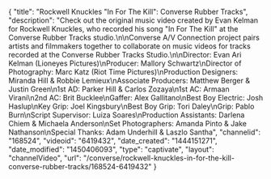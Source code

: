 {
    "title": "Rockwell Knuckles \"In For The Kill\": Converse Rubber Tracks",
    "description": "Check out the original music video created by Evan Kelman for Rockwell Knuckles, who recorded his song \"In For The Kill\" at the Converse Rubber Tracks studio.\n\nConverse A\/V Connection project pairs artists and filmmakers together to collaborate on music videos for tracks recorded at the Converse Rubber Tracks Studio.\n\nDirector: Evan Ari Kelman (Lioneyes Pictures)\nProducer: Mallory Schwartz\nDirector of Photography: Marc Katz (Riot Time Pictures)\nProduction Designers: Miranda Hill & Robbie Lemieux\nAssociate Producers: Matthew Berger & Justin Green\n1st AD: Parker Hill & Carlos Zozaya\n1st AC: Armaan Virani\n2nd AC: Brit Bucklee\nGaffer: Alex Gallitano\nBest Boy Electric: Josh Haslup\nKey Grip: Joel Kingsbury\nBest Boy Grip: Tori Daley\nGrip: Pablo Burn\nScript Supervisor: Luiza Soares\nProduction Assistants: Darlena Chiem & Michaela Anderson\nSet Photographers: Amanda Pinto & Jake Nathanson\nSpecial Thanks: Adam Underhill & Laszlo Santha",
    "channelid": "168524",
    "videoid": "6419432",
    "date_created": "1444151271",
    "date_modified": "1450406093",
    "type": "captivate",
    "layout": "channelVideo",
    "url": "\/converse\/rockwell-knuckles-in-for-the-kill-converse-rubber-tracks\/168524-6419432"
}